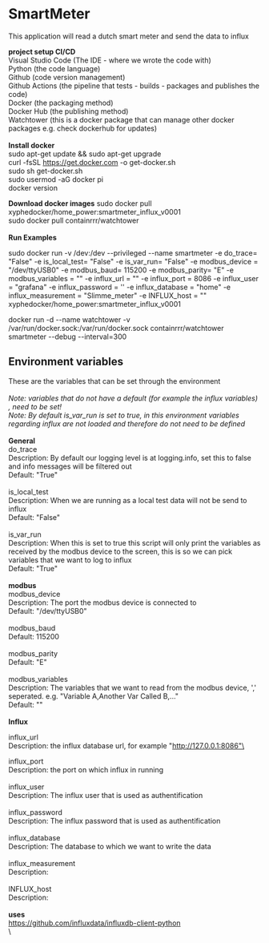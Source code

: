 # SmartMeter
This application will read a dutch smart meter and send the data to influx

**project setup CI/CD**\
Visual Studio Code (The IDE - where we wrote the code with)\
Python (the code language)\
Github (code version management) \
Github Actions (the pipeline that tests - builds - packages and publishes the code)\
Docker (the packaging method)\
Docker Hub (the publishing method)\
Watchtower (this is a docker package that can manage other docker packages e.g. check dockerhub for updates)\
\
**Install docker**\
sudo apt-get update && sudo apt-get upgrade\
curl -fsSL https://get.docker.com -o get-docker.sh\
sudo sh get-docker.sh\
sudo usermod -aG docker pi\
docker version

**Download docker images**
sudo docker pull xyphedocker/home_power:smartmeter_influx_v0001\
sudo docker pull containrrr/watchtower\
\
**Run Examples**

sudo docker run -v /dev:/dev --privileged --name smartmeter -e do_trace= "False" -e is_local_test= "False" -e is_var_run= "False" -e modbus_device = "/dev/ttyUSB0" -e modbus_baud= 115200 -e modbus_parity= "E" -e modbus_variables = "" -e influx_url = "<server ip>" -e influx_port = 8086 -e influx_user = "grafana" -e influx_password = '<influx password>' -e influx_database = "home" -e influx_measurement = "Slimme_meter" -e INFLUX_host = "<fill in random device identifier>" xyphedocker/home_power:smartmeter_influx_v0001

docker run -d --name watchtower -v /var/run/docker.sock:/var/run/docker.sock containrrr/watchtower smartmeter --debug --interval=300

## Environment variables
These are the variables that can be set through the environment\
\
*Note: variables that do not have a default (for example the influx variables) , need to be set!* \
*Note: By default is_var_run is set to true, in this environment variables regarding influx are not loaded and therefore do not need to be defined* \
\
**General**\
do_trace\
Description: By default our logging level is at logging.info, set this to false and info messages will be filtered out\
Default: "True" \
\
is_local_test\
Description: When we are running as a local test data will not be send to influx\
Default: "False"\
\
is_var_run\
Description: When this is set to true this script will only print the variables as received by the modbus device to the screen, this is so we can pick variables that we want to log to influx\
Default: "True"\
\
**modbus**\
modbus_device\
Description: The port the modbus device is connected to\
Default: "/dev/ttyUSB0"\
\
modbus_baud \
Default: 115200 \
\
modbus_parity \
Default: "E" \
\
modbus_variables\
Description: The variables that we want to read from the modbus device, ',' seperated. e.g. "Variable A,Another Var Called B,..."  \
Default: ""\
\
**Influx**

influx_url\
Description: the influx database url, for example "http://127.0.0.1:8086"\

influx_port\
Description: the port on which influx in running  
\
influx_user\
Description: The influx user that is used as authentification\
\
influx_password\
Description: The influx password that is used as authentification\
\
influx_database\
Description: The database to which we want to write the data\
\
influx_measurement\
Description: \
\
INFLUX_host\
Description: \
\
**uses**\
https://github.com/influxdata/influxdb-client-python  \
\
